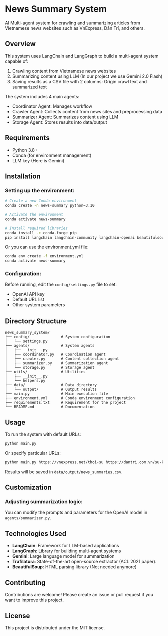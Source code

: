 # News Summary System

AI Multi-agent system for crawling and summarizing articles from Vietnamese news websites such as VnExpress, Dân Trí, and others.

## Overview

This system uses LangChain and LangGraph to build a multi-agent system capable of:

1. Crawling content from Vietnamese news websites
2. Summarizing content using LLM (In our project we use Gemini 2.0 Flash)
3. Saving results as a CSV file with 2 columns: Origin crawl text and summarized text

The system includes 4 main agents:
- Coordinator Agent: Manages workflow
- Crawler Agent: Collects content from news sites and preprocessing data
- Summarizer Agent: Summarizes content using LLM
- Storage Agent: Stores results into data/output

## Requirements

- Python 3.8+
- Conda (for environment management)
- LLM key (Here is Gemini)

## Installation

### Setting up the environment:

```bash
# Create a new Conda environment
conda create -n news-summary python=3.10

# Activate the environment
conda activate news-summary

# Install required libraries
conda install -c conda-forge pip
pip install langchain langchain-community langchain-openai beautifulsoup4 requests pandas langchain-experimental langchain_text_splitters langgraph aiohttp tenacity
```

Or you can use the environment.yml file:

```bash
conda env create -f environment.yml
conda activate news-summary
```

### Configuration:

Before running, edit the `config/settings.py` file to set:
- OpenAI API key
- Default URL list
- Other system parameters

## Directory Structure

```
news_summary_system/
├── config/              # System configuration
│   └── settings.py
├── agents/              # System agents
│   ├── __init__.py
│   ├── coordinator.py   # Coordination agent
│   ├── crawler.py       # Content collection agent
│   ├── summarizer.py    # Summarization agent
│   └── storage.py       # Storage agent
├── utils/               # Utilities
│   ├── __init__.py
│   └── helpers.py
├── data/                # Data directory
│   └── output/          # Output results
├── main.py              # Main execution file
├── environment.yml      # Conda environment configuration
├── requirements.txt     # Requirement for the project
└── README.md            # Documentation
```

## Usage

To run the system with default URLs:

```bash
python main.py
```

Or specify particular URLs:

```bash
python main.py https://vnexpress.net/thoi-su https://dantri.com.vn/su-kien.htm
```

Results will be saved in `data/output/news_summaries.csv`.

## Customization

### Adjusting summarization logic:

You can modify the prompts and parameters for the OpenAI model in `agents/summarizer.py`.

## Technologies Used

- **LangChain**: Framework for LLM-based applications
- **LangGraph**: Library for building multi-agent systems
- **Gemini**: Large language model for summarization
- **Trafilatura**: State-of-the-art open-source extractor (ACL 2021 paper).
- ~~**BeautifulSoup**: HTML parsing library~~ (Not needed anymore)

## Contributing

Contributions are welcome! Please create an issue or pull request if you want to improve this project.

## License

This project is distributed under the MIT license.
